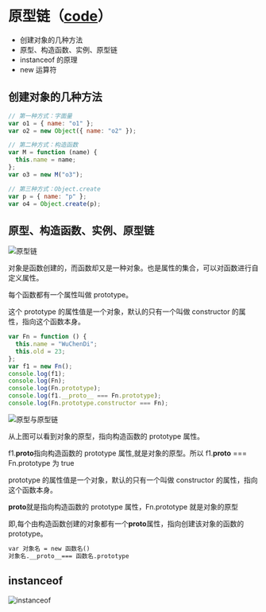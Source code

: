 # 原型链（[code](https://github.com/WuChenDi/Front-End/blob/master/04-%E9%9D%A2%E8%AF%95/2018%E5%B9%B4%E5%BA%95Coding/proto.html)）

- 创建对象的几种方法
- 原型、构造函数、实例、原型链
- instanceof 的原理
- new 运算符

## 创建对象的几种方法

```js
// 第一种方式：字面量
var o1 = { name: "o1" };
var o2 = new Object({ name: "o2" });

// 第二种方式：构造函数
var M = function (name) {
  this.name = name;
};
var o3 = new M("o3");

// 第三种方式：Object.create
var p = { name: "p" };
var o4 = Object.create(p);
```

## 原型、构造函数、实例、原型链

![原型链](../screenshots/面试-原型链.png)

对象是函数创建的，而函数却又是一种对象。也是属性的集合，可以对函数进行自定义属性。

每个函数都有一个属性叫做 prototype。

这个 prototype 的属性值是一个对象，默认的只有一个叫做 constructor 的属性，指向这个函数本身。

```js
var Fn = function () {
  this.name = "WuChenDi";
  this.old = 23;
};
var f1 = new Fn();
console.log(f1);
console.log(Fn);
console.log(Fn.prototype);
console.log(f1.__proto__ === Fn.prototype);
console.log(Fn.prototype.constructor === Fn);
```

![原型与原型链](../screenshots/面试-原型链-原型与原型链.png)

从上图可以看到对象的原型，指向构造函数的 prototype 属性。

f1.**proto**指向构造函数的 prototype 属性,就是对象的原型。所以 f1.**proto** === Fn.prototype 为 true

prototype 的属性值是一个对象，默认的只有一个叫做 constructor 的属性，指向这个函数本身。

**proto**就是指向构造函数的 prototype 属性，Fn.prototype 就是对象的原型

即,每个由构造函数创建的对象都有一个**proto**属性，指向创建该对象的函数的 prototype。

```md
var 对象名 = new 函数名()
对象名.__proto__=== 函数名.prototype
```

## instanceof

![instanceof](../screenshots/面试-原型链-instanceof.png)

<!-- 注：如果还有其他问题或者有错误，请在 Issues 中提出，我会尽力解答，原型链这个东西吧自己搞懵了 -->
